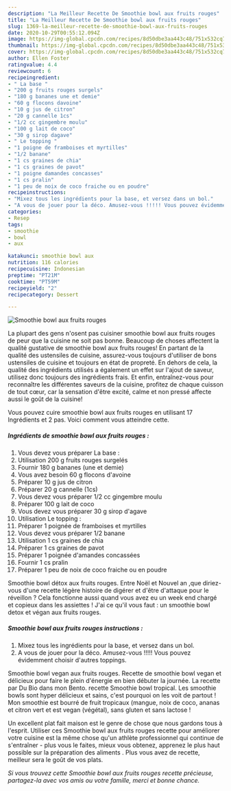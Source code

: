 ```yaml
---
description: "La Meilleur Recette De Smoothie bowl aux fruits rouges"
title: "La Meilleur Recette De Smoothie bowl aux fruits rouges"
slug: 1369-la-meilleur-recette-de-smoothie-bowl-aux-fruits-rouges
date: 2020-10-29T00:55:12.094Z
image: https://img-global.cpcdn.com/recipes/8d50dbe3aa443c48/751x532cq70/smoothie-bowl-aux-fruits-rouges-photo-principale-de-la-recette.jpg
thumbnail: https://img-global.cpcdn.com/recipes/8d50dbe3aa443c48/751x532cq70/smoothie-bowl-aux-fruits-rouges-photo-principale-de-la-recette.jpg
cover: https://img-global.cpcdn.com/recipes/8d50dbe3aa443c48/751x532cq70/smoothie-bowl-aux-fruits-rouges-photo-principale-de-la-recette.jpg
author: Ellen Foster
ratingvalue: 4.4
reviewcount: 6
recipeingredient:
- " La base "
- "200 g fruits rouges surgels"
- "180 g bananes une et demie"
- "60 g flocons davoine"
- "10 g jus de citron"
- "20 g cannelle 1cs"
- "1/2 cc gingembre moulu"
- "100 g lait de coco"
- "30 g sirop dagave"
- " Le topping "
- "1 poigne de framboises et myrtilles"
- "1/2 banane"
- "1 cs graines de chia"
- "1 cs graines de pavot"
- "1 poigne damandes concasses"
- "1 cs pralin"
- "1 peu de noix de coco fraiche ou en poudre"
recipeinstructions:
- "Mixez tous les ingrédients pour la base, et versez dans un bol."
- "A vous de jouer pour la déco. Amusez-vous !!!!! Vous pouvez évidemment choisir d&#39;autres toppings."
categories:
- Resep
tags:
- smoothie
- bowl
- aux

katakunci: smoothie bowl aux 
nutrition: 116 calories
recipecuisine: Indonesian
preptime: "PT21M"
cooktime: "PT59M"
recipeyield: "2"
recipecategory: Dessert

---
```



![Smoothie bowl aux fruits rouges](https://img-global.cpcdn.com/recipes/8d50dbe3aa443c48/751x532cq70/smoothie-bowl-aux-fruits-rouges-photo-principale-de-la-recette.jpg)

La plupart des gens n'osent pas cuisiner smoothie bowl aux fruits rouges de peur que la cuisine ne soit pas bonne. Beaucoup de choses affectent la qualité gustative de smoothie bowl aux fruits rouges! En partant de la qualité des ustensiles de cuisine, assurez-vous toujours d'utiliser de bons ustensiles de cuisine et toujours en état de propreté. En dehors de cela, la qualité des ingrédients utilisés a également un effet sur l'ajout de saveur, utilisez donc toujours des ingrédients frais. Et enfin, entraînez-vous pour reconnaître les différentes saveurs de la cuisine, profitez de chaque cuisson de tout cœur, car la sensation d'être excité, calme et non pressé affecte aussi le goût de la cuisine!

<!--inarticleads1-->

Vous pouvez cuire smoothie bowl aux fruits rouges en utilisant 17 Ingrédients et 2 pas. Voici comment vous atteindre cette.

##### Ingrédients de smoothie bowl aux fruits rouges :

1. Vous devez vous préparer  La base :
1. Utilisation 200 g fruits rouges surgelés
1. Fournir 180 g bananes (une et demie)
1. Vous avez besoin 60 g flocons d&#39;avoine
1. Préparer 10 g jus de citron
1. Préparer 20 g cannelle (1cs)
1. Vous devez vous préparer 1/2 cc gingembre moulu
1. Préparer 100 g lait de coco
1. Vous devez vous préparer 30 g sirop d&#39;agave
1. Utilisation  Le topping :
1. Préparer 1 poignée de framboises et myrtilles
1. Vous devez vous préparer 1/2 banane
1. Utilisation 1 cs graines de chia
1. Préparer 1 cs graines de pavot
1. Préparer 1 poignée d&#39;amandes concassées
1. Fournir 1 cs pralin
1. Préparer 1 peu de noix de coco fraiche ou en poudre


Smoothie bowl détox aux fruits rouges. Entre Noël et Nouvel an ,que diriez-vous d&#39;une recette légère histoire de digérer et d&#39;être d&#39;attaque pour le réveillon ? Cela fonctionne aussi quand vous avez eu un week end chargé et copieux dans les assiettes ! J&#39;ai ce qu&#39;il vous faut : un smoothie bowl detox et végan aux fruits rouges. 

<!--inarticleads2-->

##### Smoothie bowl aux fruits rouges instructions :

1. Mixez tous les ingrédients pour la base, et versez dans un bol.
1. A vous de jouer pour la déco. Amusez-vous !!!!! Vous pouvez évidemment choisir d&#39;autres toppings.


Smoothie bowl vegan aux fruits rouges. Recette de smoothie bowl vegan et délicieux pour faire le plein d&#39;énergie en bien débuter la journée. La recette par Du Bio dans mon Bento. recette Smoothie bowl tropical. Les smoothie bowls sont hyper délicieux et sains, c&#39;est pourquoi on les voit de partout ! Mon smoothie est bourré de fruit tropicaux (mangue, noix de coco, ananas et citron vert et est vegan (végétal), sans gluten et sans lactose ! 

<!--inarticleads1-->

<p>
Un excellent plat fait maison est le genre de chose que nous gardons tous à l'esprit. Utiliser ces Smoothie bowl aux fruits rouges recette pour améliorer votre cuisine est la même chose qu'un athlète professionnel qui continue de s'entraîner - plus vous le faites, mieux vous obtenez, apprenez le plus haut possible sur la préparation des aliments . Plus vous avez de recette, meilleur sera le goût de vos plats.
</p>

<p>
<i>Si vous trouvez cette Smoothie bowl aux fruits rouges recette précieuse, partagez-la avec vos amis ou votre famille, merci et bonne chance.</i>
</p>
